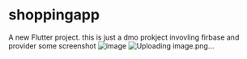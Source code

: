 # shoppingapp

A new Flutter project. 
this is just a dmo prokject invovling firbase and provider 
some screenshot
![image](https://github.com/PrabinK-C/ShoppingDemoApp/assets/55338175/aed2f1ca-ad57-43b2-b202-342af2b48882)
![Uploading image.png…]()






